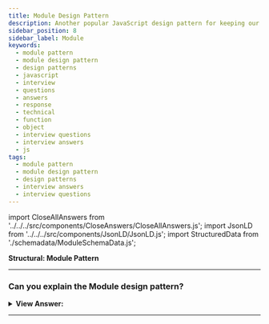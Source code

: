 ```yaml
---
title: Module Design Pattern
description: Another popular JavaScript design pattern for keeping our code tidy, segregated, and organized is the Module Pattern.
sidebar_position: 8
sidebar_label: Module
keywords:
  - module pattern
  - module design pattern
  - design patterns
  - javascript
  - interview
  - questions
  - answers
  - response
  - technical
  - function
  - object
  - interview questions
  - interview answers
  - js
tags:
  - module pattern
  - module design pattern
  - design patterns
  - interview answers
  - interview questions
---
```


import CloseAllAnswers from '../../../src/components/CloseAnswers/CloseAllAnswers.js';
import JsonLD from '../../../src/components/JsonLD/JsonLD.js';
import StructuredData from './schemadata/ModuleSchemaData.js';

<JsonLD data={StructuredData} />

<head>
  <title>Module Pattern | JavaScript Interview Questions</title>
</head>

**Structural: Module Pattern**

<CloseAllAnswers />

---

### Can you explain the Module design pattern?

<details className='answer'>
  <summary>
    <strong>View Answer:</strong>
  </summary>
  <div>
    <div>
      <strong>Interview Response:</strong> Another popular JavaScript design pattern for keeping our code tidy, segregated, and organized is the Module Pattern. A module is a standalone code that may modify objects without impacting other components. In JavaScript does not support the concept of an access modifier, the aid of the module in mimicking the behavior of private/public access, thereby ensures encapsulation.<br/>
    </div>
    <div>
</div><br />
  <div><strong className="codeExample">Code Example:</strong> Modern Implementation<br /><br />

<img src="/img/module-pattern.png" /><br /><br/>

```js
//*******************************************************//
// The Module Pattern
//*******************************************************//

// ES2015+ keywords used: import, export, let, const

let counter = 0;

const testModule = {
  incrementCounter() {
    return counter++;
  },
  resetCounter() {
    console.log(`counter value prior to reset: ${counter}`);
    counter = 0;
  },
};

// Default export module, without name
export default testModule;

// Usage:

// Import module from path
import testModule from './testModule';

// Increment our counter
testModule.incrementCounter();

// Check the counter value and reset
// Outputs: counter value prior to reset: 1
testModule.resetCounter();
```

</div>
<br />
  </div>
</details>

---
